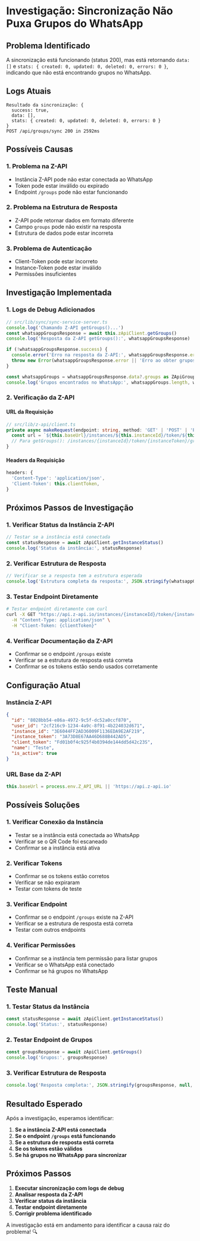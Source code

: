 # Investigação: Sincronização Não Puxa Grupos do WhatsApp

## Problema Identificado

A sincronização está funcionando (status 200), mas está retornando `data: []` e `stats: { created: 0, updated: 0, deleted: 0, errors: 0 }`, indicando que não está encontrando grupos no WhatsApp.

## Logs Atuais

```
Resultado da sincronização: {
  success: true,
  data: [],
  stats: { created: 0, updated: 0, deleted: 0, errors: 0 }
}
POST /api/groups/sync 200 in 2592ms
```

## Possíveis Causas

### 1. **Problema na Z-API**
- Instância Z-API pode não estar conectada ao WhatsApp
- Token pode estar inválido ou expirado
- Endpoint `/groups` pode não estar funcionando

### 2. **Problema na Estrutura de Resposta**
- Z-API pode retornar dados em formato diferente
- Campo `groups` pode não existir na resposta
- Estrutura de dados pode estar incorreta

### 3. **Problema de Autenticação**
- Client-Token pode estar incorreto
- Instance-Token pode estar inválido
- Permissões insuficientes

## Investigação Implementada

### 1. **Logs de Debug Adicionados**

```typescript
// src/lib/sync/sync-service-server.ts
console.log('Chamando Z-API getGroups()...')
const whatsappGroupsResponse = await this.zApiClient.getGroups()
console.log('Resposta da Z-API getGroups():', whatsappGroupsResponse)

if (!whatsappGroupsResponse.success) {
  console.error('Erro na resposta da Z-API:', whatsappGroupsResponse.error)
  throw new Error(whatsappGroupsResponse.error || 'Erro ao obter grupos do WhatsApp')
}

const whatsappGroups = whatsappGroupsResponse.data?.groups as ZApiGroup[] || []
console.log('Grupos encontrados no WhatsApp:', whatsappGroups.length, whatsappGroups)
```

### 2. **Verificação da Z-API**

#### URL da Requisição
```typescript
// src/lib/z-api/client.ts
private async makeRequest(endpoint: string, method: 'GET' | 'POST' | 'PUT' | 'DELETE' = 'GET', data?: Record<string, unknown>): Promise<ZApiResponse> {
  const url = `${this.baseUrl}/instances/${this.instanceId}/token/${this.instanceToken}${endpoint}`
  // Para getGroups(): /instances/{instanceId}/token/{instanceToken}/groups
}
```

#### Headers da Requisição
```typescript
headers: {
  'Content-Type': 'application/json',
  'Client-Token': this.clientToken,
}
```

## Próximos Passos de Investigação

### 1. **Verificar Status da Instância Z-API**
```typescript
// Testar se a instância está conectada
const statusResponse = await zApiClient.getInstanceStatus()
console.log('Status da instância:', statusResponse)
```

### 2. **Verificar Estrutura de Resposta**
```typescript
// Verificar se a resposta tem a estrutura esperada
console.log('Estrutura completa da resposta:', JSON.stringify(whatsappGroupsResponse, null, 2))
```

### 3. **Testar Endpoint Diretamente**
```bash
# Testar endpoint diretamente com curl
curl -X GET "https://api.z-api.io/instances/{instanceId}/token/{instanceToken}/groups" \
  -H "Content-Type: application/json" \
  -H "Client-Token: {clientToken}"
```

### 4. **Verificar Documentação da Z-API**
- Confirmar se o endpoint `/groups` existe
- Verificar se a estrutura de resposta está correta
- Confirmar se os tokens estão sendo usados corretamente

## Configuração Atual

### Instância Z-API
```json
{
  "id": "8028bb54-e86a-4972-9c5f-dc52a0ccf870",
  "user_id": "2cf216c9-1234-4a9c-8f91-4b224032d671",
  "instance_id": "3E6044FF2AD36009F1136EDA9E2AF219",
  "instance_token": "3A73D8E67AA46D688B442AD5",
  "client_token": "Fd01b0f4c925f4b0394de144dd5d42c23S",
  "name": "Teste",
  "is_active": true
}
```

### URL Base da Z-API
```typescript
this.baseUrl = process.env.Z_API_URL || 'https://api.z-api.io'
```

## Possíveis Soluções

### 1. **Verificar Conexão da Instância**
- Testar se a instância está conectada ao WhatsApp
- Verificar se o QR Code foi escaneado
- Confirmar se a instância está ativa

### 2. **Verificar Tokens**
- Confirmar se os tokens estão corretos
- Verificar se não expiraram
- Testar com tokens de teste

### 3. **Verificar Endpoint**
- Confirmar se o endpoint `/groups` existe na Z-API
- Verificar se a estrutura de resposta está correta
- Testar com outros endpoints

### 4. **Verificar Permissões**
- Confirmar se a instância tem permissão para listar grupos
- Verificar se o WhatsApp está conectado
- Confirmar se há grupos no WhatsApp

## Teste Manual

### 1. **Testar Status da Instância**
```typescript
const statusResponse = await zApiClient.getInstanceStatus()
console.log('Status:', statusResponse)
```

### 2. **Testar Endpoint de Grupos**
```typescript
const groupsResponse = await zApiClient.getGroups()
console.log('Grupos:', groupsResponse)
```

### 3. **Verificar Estrutura de Resposta**
```typescript
console.log('Resposta completa:', JSON.stringify(groupsResponse, null, 2))
```

## Resultado Esperado

Após a investigação, esperamos identificar:

1. **Se a instância Z-API está conectada**
2. **Se o endpoint `/groups` está funcionando**
3. **Se a estrutura de resposta está correta**
4. **Se os tokens estão válidos**
5. **Se há grupos no WhatsApp para sincronizar**

## Próximos Passos

1. **Executar sincronização com logs de debug**
2. **Analisar resposta da Z-API**
3. **Verificar status da instância**
4. **Testar endpoint diretamente**
5. **Corrigir problema identificado**

A investigação está em andamento para identificar a causa raiz do problema! 🔍
